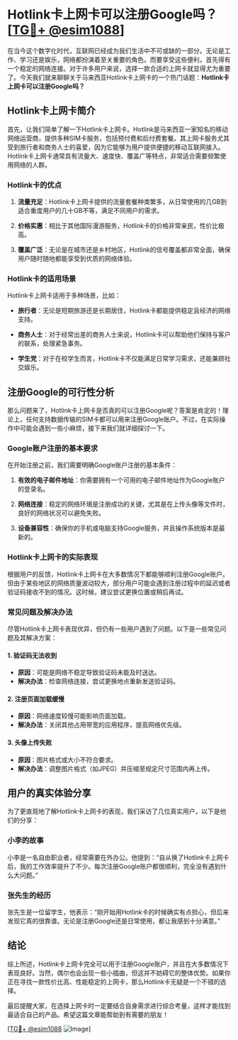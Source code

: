 # Hotlink卡上网卡可以注册Google吗？[[TG💪+ @esim1088](https://t.me/s/esim1088)]

在当今这个数字化时代，互联网已经成为我们生活中不可或缺的一部分。无论是工作、学习还是娱乐，网络都扮演着至关重要的角色。而要享受这些便利，首先得有一个稳定的网络连接。对于许多用户来说，选择一款合适的上网卡就显得尤为重要了。今天我们就来聊聊关于马来西亚Hotlink卡上网卡的一个热门话题：**Hotlink卡上网卡可以注册Google吗？**

## Hotlink卡上网卡简介

首先，让我们简单了解一下Hotlink卡上网卡。Hotlink是马来西亚一家知名的移动网络运营商，提供多种SIM卡服务，包括预付费和后付费套餐。其上网卡服务尤其受到旅行者和商务人士的喜爱，因为它能够为用户提供便捷的移动互联网接入。Hotlink卡上网卡通常具有流量大、速度快、覆盖广等特点，非常适合需要频繁使用网络的人群。

### Hotlink卡的优点

1. **流量充足**：Hotlink卡上网卡提供的流量套餐种类繁多，从日常使用的几GB到适合重度用户的几十GB不等，满足不同用户的需求。
   
2. **价格实惠**：相比于其他国际漫游服务，Hotlink卡的价格非常亲民，性价比极高。

3. **覆盖广泛**：无论是在城市还是乡村地区，Hotlink的信号覆盖都非常全面，确保用户随时随地都能享受到优质的网络体验。

### Hotlink卡的适用场景

Hotlink卡上网卡适用于多种场景，比如：

- **旅行者**：无论是短期旅游还是长期居住，Hotlink卡都能提供稳定且经济的网络支持。
  
- **商务人士**：对于经常出差的商务人士来说，Hotlink卡可以帮助他们保持与客户的联系，处理紧急事务。

- **学生党**：对于在校学生而言，Hotlink卡不仅能满足日常学习需求，还能兼顾社交娱乐。

## 注册Google的可行性分析

那么问题来了，Hotlink卡上网卡是否真的可以注册Google呢？答案是肯定的！理论上，任何支持数据传输的SIM卡都可以用来注册Google账户。不过，在实际操作中可能会遇到一些小麻烦，接下来我们就详细探讨一下。

### Google账户注册的基本要求

在开始注册之前，我们需要明确Google账户注册的基本条件：

1. **有效的电子邮件地址**：你需要拥有一个可用的电子邮件地址作为Google账户的登录名。
   
2. **网络连接**：稳定的网络环境是注册成功的关键，尤其是在上传头像等文件时，良好的网络状况可以避免失败。

3. **设备兼容性**：确保你的手机或电脑支持Google服务，并且操作系统版本是最新的。

### Hotlink卡上网卡的实际表现

根据用户的反馈，Hotlink卡上网卡在大多数情况下都能够顺利注册Google账户。但由于某些地区的网络质量波动较大，部分用户可能会遇到注册过程中的延迟或者验证码接收不到的情况。这时候，建议尝试更换位置或稍后再试。

### 常见问题及解决办法

尽管Hotlink卡上网卡表现优异，但仍有一些用户遇到了问题。以下是一些常见问题及其解决方案：

#### 1. 验证码无法收到

- **原因**：可能是网络不稳定导致验证码未能及时送达。
- **解决办法**：检查网络连接，尝试更换地点重新发送验证码。

#### 2. 注册页面加载缓慢

- **原因**：网络速度较慢可能影响页面加载。
- **解决办法**：关闭其他占用带宽的应用程序，提高网络优先级。

#### 3. 头像上传失败

- **原因**：图片格式或大小不符合要求。
- **解决办法**：调整图片格式（如JPEG）并压缩至规定尺寸范围内再上传。

## 用户的真实体验分享

为了更直观地了解Hotlink卡上网卡的表现，我们采访了几位真实用户，以下是他们的分享：

### 小李的故事

小李是一名自由职业者，经常需要在外办公。他提到：“自从换了Hotlink卡上网卡后，我的工作效率提升了不少。每次注册Google账户都很顺利，完全没有遇到什么大问题。”

### 张先生的经历

张先生是一位留学生，他表示：“刚开始用Hotlink卡的时候确实有点担心，但后来发现它真的很靠谱。无论是注册Google还是日常使用，都让我感到十分满意。”

## 结论

综上所述，Hotlink卡上网卡完全可以用于注册Google账户，并且在大多数情况下表现良好。当然，偶尔也会出现一些小插曲，但这并不妨碍它的整体优势。如果你正在寻找一款性价比高、性能稳定的上网卡，那么Hotlink卡无疑是一个不错的选择。

最后提醒大家，在选择上网卡时一定要结合自身需求进行综合考量，这样才能找到最适合自己的产品。希望这篇文章能帮助到有需要的朋友！

[[TG💪+ @esim1088](https://t.me/s/esim1088) ![Image](https://i.postimg.cc/4NQfJmqS/Snipaste-2025-05-13-00-14-12.png)]